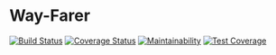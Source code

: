 # Way-Farer
[![Build Status](https://travis-ci.com/abolibot/Way-Farer.svg?branch=develop)](https://travis-ci.com/abolibot/Way-Farer)    [![Coverage Status](https://coveralls.io/repos/github/abolibot/Way-Farer/badge.svg?branch=develop)](https://coveralls.io/github/abolibot/Way-Farer?branch=develop)   [![Maintainability](https://api.codeclimate.com/v1/badges/454425e5defb4a8ef2d5/maintainability)](https://codeclimate.com/github/abolibot/Way-Farer/maintainability)   [![Test Coverage](https://api.codeclimate.com/v1/badges/454425e5defb4a8ef2d5/test_coverage)](https://codeclimate.com/github/abolibot/Way-Farer/test_coverage)



